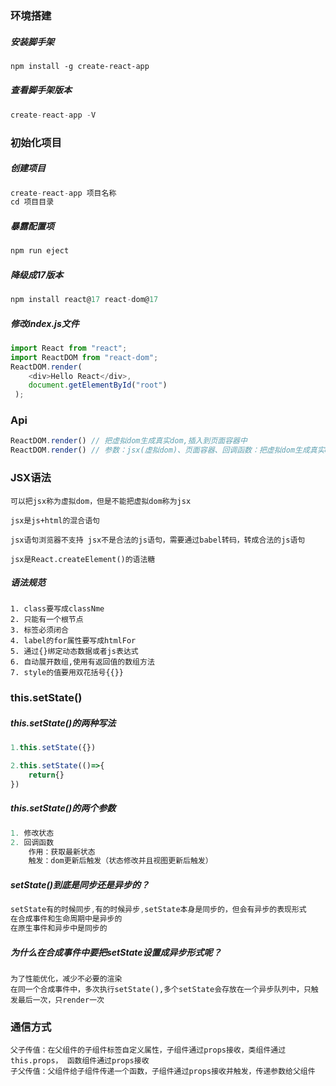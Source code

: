 ### 环境搭建

##### 安装脚手架

```markdown
npm install -g create-react-app
```

##### 查看脚手架版本

```js
create-react-app -V
```

### 初始化项目

##### 创建项目

```js
create-react-app 项目名称
cd 项目目录 
```

##### 暴露配置项

```js
npm run eject
```

##### 降级成17版本

```js
npm install react@17 react-dom@17
```

##### 修改index.js文件

```js
import React from "react";
import ReactDOM from "react-dom";
ReactDOM.render(
    <div>Hello React</div>,
    document.getElementById("root")
 );
```

### Api

```jsx
ReactDOM.render() // 把虚拟dom生成真实dom,插入到页面容器中
ReactDOM.render() // 参数：jsx(虚拟dom)、页面容器、回调函数：把虚拟dom生成真实dom插入到页面容器中之后立刻调用
```

### JSX语法

```
可以把jsx称为虚拟dom，但是不能把虚拟dom称为jsx

jsx是js+html的混合语句

jsx语句浏览器不支持 jsx不是合法的js语句，需要通过babel转码，转成合法的js语句

jsx是React.createElement()的语法糖
```

##### 语法规范

```
1. class要写成classNme
2. 只能有一个根节点
3. 标签必须闭合
4. label的for属性要写成htmlFor
5. 通过{}绑定动态数据或者js表达式
6. 自动展开数组,使用有返回值的数组方法
7. style的值要用双花括号{{}}
```

### this.setState()

##### this.setState()的两种写法

```jsx
1.this.setState({})

2.this.setState(()=>{
	return{}
})
```

##### this.setState()的两个参数

```jsx
1. 修改状态
2. 回调函数 
	作用：获取最新状态
	触发：dom更新后触发（状态修改并且视图更新后触发）
```

##### setState()到底是同步还是异步的？

```jsx
setState有的时候同步,有的时候异步,setState本身是同步的，但会有异步的表现形式
在合成事件和生命周期中是异步的
在原生事件和异步中是同步的
```

##### 为什么在合成事件中要把setState设置成异步形式呢？

```
为了性能优化，减少不必要的渲染
在同一个合成事件中，多次执行setState(),多个setState会存放在一个异步队列中，只触发最后一次，只render一次
```

### 通信方式

```
父子传值：在父组件的子组件标签自定义属性，子组件通过props接收，类组件通过this.props， 函数组件通过props接收
子父传值：父组件给子组件传递一个函数，子组件通过props接收并触发，传递参数给父组件
```

